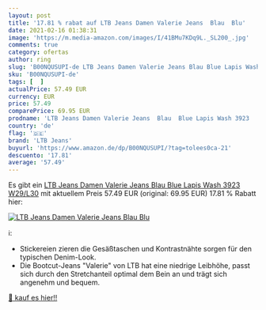 ```yaml
---
layout: post
title: '17.81 % rabat auf LTB Jeans Damen Valerie Jeans  Blau  Blu'
date: 2021-02-16 01:38:31
image: 'https://m.media-amazon.com/images/I/41BMu7KDq9L._SL200_.jpg'
comments: true
category: ofertas
author: ring
slug: 'B00NQUSUPI-de LTB Jeans Damen Valerie Jeans Blau Blue Lapis Wash 3923...'
sku: 'B00NQUSUPI-de'
tags: [  ]
actualPrice: 57.49 EUR
currency: EUR
price: 57.49
comparePrice: 69.95 EUR
prodname: 'LTB Jeans Damen Valerie Jeans  Blau  Blue Lapis Wash 3923   W29/L30'
country: 'de'
flag: '🇩🇪'
brand: 'LTB Jeans'
buyurl: 'https://www.amazon.de/dp/B00NQUSUPI/?tag=tolees0ca-21'
descuento: '17.81'
average: '57.49'
---
```


Es gibt ein [LTB Jeans Damen Valerie Jeans  Blau  Blue Lapis Wash 3923   W29/L30](https://www.amazon.de/dp/B00NQUSUPI/?tag=tolees0ca-21) mit aktuellem Preis 57.49 EUR (original: 69.95 EUR) 17.81 % Rabatt hier:

[![LTB Jeans Damen Valerie Jeans  Blau  Blu](https://m.media-amazon.com/images/I/41BMu7KDq9L._SL200_.jpg)](https://www.amazon.de/dp/B00NQUSUPI/?tag=tolees0ca-21)

ℹ️:

- Stickereien zieren die Gesäßtaschen und Kontrastnähte sorgen für den typischen Denim-Look.
- Die Bootcut-Jeans "Valerie" von LTB hat eine niedrige Leibhöhe, passt sich durch den Stretchanteil optimal dem Bein an und trägt sich angenehm und bequem.

[🛒 kauf es hier!!](https://www.amazon.de/dp/B00NQUSUPI/?tag=tolees0ca-21)
